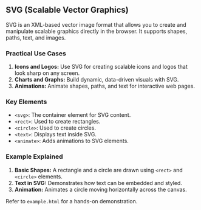 ## SVG (Scalable Vector Graphics)

SVG is an XML-based vector image format that allows you to create and manipulate scalable graphics directly in the browser. It supports shapes, paths, text, and images.

### Practical Use Cases
1. **Icons and Logos:** Use SVG for creating scalable icons and logos that look sharp on any screen.
2. **Charts and Graphs:** Build dynamic, data-driven visuals with SVG.
3. **Animations:** Animate shapes, paths, and text for interactive web pages.

### Key Elements
- `<svg>`: The container element for SVG content.
- `<rect>`: Used to create rectangles.
- `<circle>`: Used to create circles.
- `<text>`: Displays text inside SVG.
- `<animate>`: Adds animations to SVG elements.

### Example Explained
1. **Basic Shapes:** A rectangle and a circle are drawn using `<rect>` and `<circle>` elements.
2. **Text in SVG:** Demonstrates how text can be embedded and styled.
3. **Animation:** Animates a circle moving horizontally across the canvas.

Refer to `example.html` for a hands-on demonstration.
